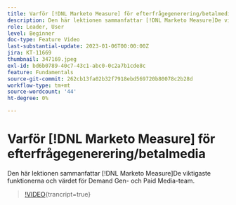 ```yaml
---
title: Varför [!DNL Marketo Measure] för efterfrågegenerering/betalmedia
description: Den här lektionen sammanfattar [!DNL Marketo Measure]De viktigaste funktionerna och värdet för Demand Gen- och Paid Media-team.
role: Leader, User
level: Beginner
doc-type: Feature Video
last-substantial-update: 2023-01-06T00:00:00Z
jira: KT-11669
thumbnail: 347169.jpeg
exl-id: bd6b0789-40c7-43c1-abc0-0c2a7b1cde8c
feature: Fundamentals
source-git-commit: 262cb13fa02b32f7918ebd569720b80078c2b28d
workflow-type: tm+mt
source-wordcount: '44'
ht-degree: 0%

---
```


# Varför [!DNL Marketo Measure] för efterfrågegenerering/betalmedia

Den här lektionen sammanfattar [!DNL Marketo Measure]De viktigaste funktionerna och värdet för Demand Gen- och Paid Media-team.

>[!VIDEO](https://video.tv.adobe.com/v/347169/?learn=on){trancript=true}
